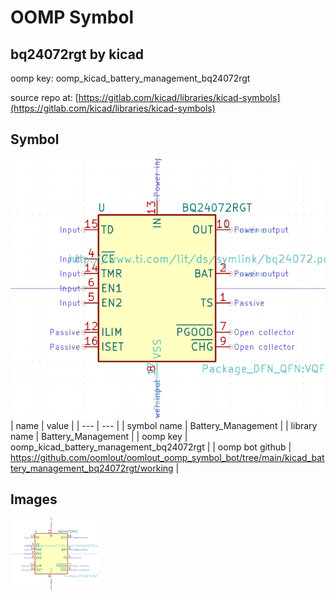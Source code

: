 # OOMP Symbol  
## bq24072rgt  by kicad  
  
oomp key: oomp_kicad_battery_management_bq24072rgt  
  
source repo at: [https://gitlab.com/kicad/libraries/kicad-symbols](https://gitlab.com/kicad/libraries/kicad-symbols)  
## Symbol  
  
[![working.png](working_600.png)](working.png)  
| name | value | 
| --- | --- | 
| symbol name | Battery_Management | 
| library name | Battery_Management | 
| oomp key | oomp_kicad_battery_management_bq24072rgt | 
| oomp bot github | https://github.com/oomlout/oomlout_oomp_symbol_bot/tree/main/kicad_battery_management_bq24072rgt/working | 
## Images  
  
[![working.png](working_140.png)](working.png)  
